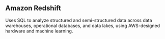 ## Amazon Redshift
Uses SQL to analyze structured and semi-structured data across data warehouses, operational databases, and data lakes, using AWS-designed hardware and machine learning.
